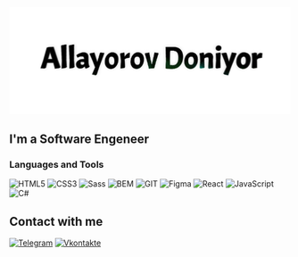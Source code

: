 ![header](https://github.com/DoniyorCoach/doniyorcoach/blob/master/Logo.png)


## I'm a Software Engeneer


### Languages and Tools
![HTML5](https://img.shields.io/badge/-HTML5-%2320232a.svg?style=for-the-badge&logo=HTML5&logoColor=f06529) 
![CSS3](https://img.shields.io/badge/-CSS3-%2320232a.svg?style=for-the-badge&logo=CSS3&logoColor=2965f1) 
![Sass](https://img.shields.io/badge/-Sass-%2320232a.svg?style=for-the-badge&logo=Sass&logoColor=CD6799) 
![BEM](https://img.shields.io/badge/-BEM-%2320232a.svg?style=for-the-badge&logo=BEM&logoColor=#309ED8) 
![GIT](https://img.shields.io/badge/-GIT-%2320232a.svg?style=for-the-badge&logo=GIT) 
![Figma](https://img.shields.io/badge/-Figma-%2320232a.svg?style=for-the-badge&logo=Figma) 
![React](https://img.shields.io/badge/react-%2320232a.svg?style=for-the-badge&logo=react&logoColor=%2361DAFB) 
![JavaScript](https://img.shields.io/badge/-JavaScript-%2320232a.svg?style=for-the-badge&logo=JavaScript&logoColor=E9D54D) 
![C#](https://img.shields.io/badge/-c%23-%2320232a.svg?style=for-the-badge&logo=C-sharp&logoColor=9b4993)

## Сontact with me
[![Telegram](https://img.shields.io/badge/-Telegram-%2320232a.svg?style=for-the-badge&logo=Telegram&logoColor=f06529)](https://t.me/doniyor_coach)
[![Vkontakte](https://img.shields.io/badge/-Vkontakte-%2320232a.svg?style=for-the-badge&logo=Vk&logoColor=4F7DB3)](https://vk.com/adaset)
